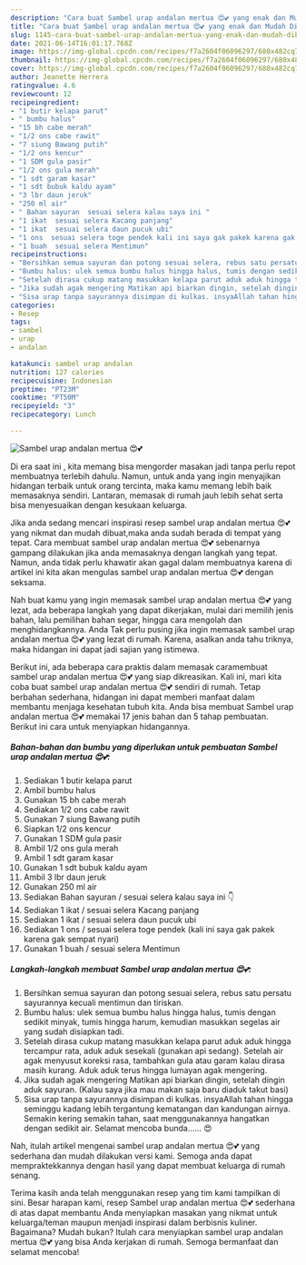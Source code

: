 ```yaml
---
description: "Cara buat Sambel urap andalan mertua 😍💕 yang enak dan Mudah Dibuat"
title: "Cara buat Sambel urap andalan mertua 😍💕 yang enak dan Mudah Dibuat"
slug: 1145-cara-buat-sambel-urap-andalan-mertua-yang-enak-dan-mudah-dibuat
date: 2021-06-14T16:01:17.768Z
image: https://img-global.cpcdn.com/recipes/f7a2604f06096297/680x482cq70/sambel-urap-andalan-mertua-😍💕-foto-resep-utama.jpg
thumbnail: https://img-global.cpcdn.com/recipes/f7a2604f06096297/680x482cq70/sambel-urap-andalan-mertua-😍💕-foto-resep-utama.jpg
cover: https://img-global.cpcdn.com/recipes/f7a2604f06096297/680x482cq70/sambel-urap-andalan-mertua-😍💕-foto-resep-utama.jpg
author: Jeanette Herrera
ratingvalue: 4.6
reviewcount: 12
recipeingredient:
- "1 butir kelapa parut"
- " bumbu halus"
- "15 bh cabe merah"
- "1/2 ons cabe rawit"
- "7 siung Bawang putih"
- "1/2 ons kencur"
- "1 SDM gula pasir"
- "1/2 ons gula merah"
- "1 sdt garam kasar"
- "1 sdt bubuk kaldu ayam"
- "3 lbr daun jeruk"
- "250 ml air"
- " Bahan sayuran  sesuai selera kalau saya ini "
- "1 ikat  sesuai selera Kacang panjang"
- "1 ikat  sesuai selera daun pucuk ubi"
- "1 ons  sesuai selera toge pendek kali ini saya gak pakek karena gak sempat nyari"
- "1 buah  sesuai selera Mentimun"
recipeinstructions:
- "Bersihkan semua sayuran dan potong sesuai selera, rebus satu persatu sayurannya kecuali mentimun dan tiriskan."
- "Bumbu halus: ulek semua bumbu halus hingga halus, tumis dengan sedikit minyak, tumis hingga harum, kemudian masukkan segelas air yang sudah disiapkan tadi."
- "Setelah dirasa cukup matang masukkan kelapa parut aduk aduk hingga tercampur rata, aduk aduk sesekali (gunakan api sedang). Setelah air agak menyusut koreksi rasa, tambahkan gula atau garam kalau dirasa masih kurang. Aduk aduk terus hingga lumayan agak mengering."
- "Jika sudah agak mengering Matikan api biarkan dingin, setelah dingin aduk sayuran. (Kalau saya jika mau makan saja baru diaduk takut basi)"
- "Sisa urap tanpa sayurannya disimpan di kulkas. insyaAllah tahan hingga seminggu kadang lebih tergantung kematangan dan kandungan airnya. Semakin kering semakin tahan, saat menggunakannya hangatkan dengan sedikit air. Selamat mencoba bunda...... 😍"
categories:
- Resep
tags:
- sambel
- urap
- andalan

katakunci: sambel urap andalan 
nutrition: 127 calories
recipecuisine: Indonesian
preptime: "PT23M"
cooktime: "PT50M"
recipeyield: "3"
recipecategory: Lunch

---
```



![Sambel urap andalan mertua 😍💕](https://img-global.cpcdn.com/recipes/f7a2604f06096297/680x482cq70/sambel-urap-andalan-mertua-😍💕-foto-resep-utama.jpg)

Di era  saat ini , kita memang bisa mengorder masakan jadi tanpa perlu repot membuatnya terlebih dahulu. Namun, untuk anda yang ingin menyajikan hidangan terbaik untuk orang tercinta, maka kamu memang lebih baik memasaknya sendiri. Lantaran, memasak di rumah jauh lebih sehat serta bisa menyesuaikan dengan kesukaan keluarga.

Jika anda sedang mencari inspirasi resep sambel urap andalan mertua 😍💕 yang nikmat dan mudah dibuat,maka anda sudah berada di tempat yang tepat. Cara membuat sambel urap andalan mertua 😍💕  sebenarnya gampang dilakukan jika anda memasaknya dengan langkah yang tepat. Namun, anda tidak perlu khawatir akan gagal dalam membuatnya 
karena di artikel ini kita akan mengulas sambel urap andalan mertua 😍💕 dengan seksama.  



Nah buat kamu yang ingin memasak sambel urap andalan mertua 😍💕 yang lezat, ada beberapa langkah yang dapat dikerjakan, mulai dari memilih jenis bahan, lalu pemilihan bahan segar, hingga cara mengolah dan menghidangkannya. Anda Tak perlu pusing jika ingin memasak sambel urap andalan mertua 😍💕 yang lezat di rumah. Karena, asalkan anda  tahu triknya, maka hidangan ini dapat jadi sajian yang istimewa.

Berikut ini, ada beberapa cara praktis  dalam memasak caramembuat sambel urap andalan mertua 😍💕 yang siap dikreasikan. Kali ini, mari kita coba buat sambel urap andalan mertua 😍💕 sendiri di rumah. Tetap berbahan sederhana, hidangan ini dapat memberi manfaat dalam membantu menjaga kesehatan tubuh kita. Anda bisa membuat Sambel urap andalan mertua 😍💕 memakai 17 jenis bahan dan 5 tahap pembuatan. Berikut ini cara untuk menyiapkan hidangannya.

<!--inarticleads1-->

##### Bahan-bahan dan bumbu yang diperlukan untuk pembuatan Sambel urap andalan mertua 😍💕:

1. Sediakan 1 butir kelapa parut
1. Ambil  bumbu halus
1. Gunakan 15 bh cabe merah
1. Sediakan 1/2 ons cabe rawit
1. Gunakan 7 siung Bawang putih
1. Siapkan 1/2 ons kencur
1. Gunakan 1 SDM gula pasir
1. Ambil 1/2 ons gula merah
1. Ambil 1 sdt garam kasar
1. Gunakan 1 sdt bubuk kaldu ayam
1. Ambil 3 lbr daun jeruk
1. Gunakan 250 ml air
1. Sediakan  Bahan sayuran / sesuai selera kalau saya ini 👇
1. Sediakan 1 ikat / sesuai selera Kacang panjang
1. Sediakan 1 ikat / sesuai selera daun pucuk ubi
1. Sediakan 1 ons / sesuai selera toge pendek (kali ini saya gak pakek karena gak sempat nyari)
1. Gunakan 1 buah / sesuai selera Mentimun




<!--inarticleads2-->

##### Langkah-langkah membuat Sambel urap andalan mertua 😍💕:

1. Bersihkan semua sayuran dan potong sesuai selera, rebus satu persatu sayurannya kecuali mentimun dan tiriskan.
1. Bumbu halus: ulek semua bumbu halus hingga halus, tumis dengan sedikit minyak, tumis hingga harum, kemudian masukkan segelas air yang sudah disiapkan tadi.
1. Setelah dirasa cukup matang masukkan kelapa parut aduk aduk hingga tercampur rata, aduk aduk sesekali (gunakan api sedang). Setelah air agak menyusut koreksi rasa, tambahkan gula atau garam kalau dirasa masih kurang. Aduk aduk terus hingga lumayan agak mengering.
1. Jika sudah agak mengering Matikan api biarkan dingin, setelah dingin aduk sayuran. (Kalau saya jika mau makan saja baru diaduk takut basi)
1. Sisa urap tanpa sayurannya disimpan di kulkas. insyaAllah tahan hingga seminggu kadang lebih tergantung kematangan dan kandungan airnya. Semakin kering semakin tahan, saat menggunakannya hangatkan dengan sedikit air. Selamat mencoba bunda...... 😍




Nah, itulah artikel mengenai  sambel urap andalan mertua 😍💕  yang sederhana dan mudah dilakukan versi kami. Semoga anda dapat mempraktekkannya dengan hasil yang dapat membuat keluarga di rumah senang. 

Terima kasih anda telah menggunakan resep yang tim kami tampilkan di sini. Besar harapan kami, resep  Sambel urap andalan mertua 😍💕 sederhana di atas dapat membantu Anda menyiapkan masakan yang nikmat untuk keluarga/teman maupun menjadi inspirasi dalam berbisnis kuliner. Bagaimana? Mudah bukan? Itulah cara menyiapkan sambel urap andalan mertua 😍💕 yang bisa Anda kerjakan di rumah. Semoga bermanfaat dan selamat mencoba!

